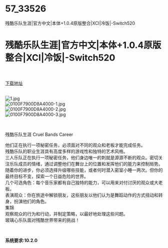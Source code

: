 # 57_33526
残酷乐队生涯|官方中文|本体+1.0.4原版整合|XCI|冷饭|-Switch520
# 残酷乐队生涯|官方中文|本体+1.0.4原版整合|XCI|冷饭|-Switch520
 <br/></br>
[下载地址](https://www.switch520.cc/article/33526 "下载地址")
<br/></br>

<p><img title="1.jpg" src="https://www.switch520.cc/muke_img/2022_06_27_83e7a0645ebc1.jpg" alt="1.jpg"><br>
<img title="0100F7900D8A4000-1.jpg" src="https://www.switch520.cc/muke_img/2022_06_27_463fe581dc3a2.jpg" alt="0100F7900D8A4000-1.jpg"><br>
<img title="0100F7900D8A4000-2.jpg" src="https://www.switch520.cc/muke_img/2022_06_27_9ac35b7140ed1.jpg" alt="0100F7900D8A4000-2.jpg"><br>
<img title="0100F7900D8A4000-3.jpg" src="https://www.switch520.cc/muke_img/2022_06_27_e0c76aebf318a.jpg" alt="0100F7900D8A4000-3.jpg"></p>
<p>&nbsp;</p>
<p>残酷乐队生涯 Cruel Bands Career</p>
<p>他们正在执行一项秘密任务，必须面对不同的观众和老板才能完成任务。<br>
残酷乐队的职业生涯具有高度多样的游戏性和独特的艺术风格。<br>
三人乐队正在执行一项秘密任务，他们身边唯一的刺就是源源不断的观众。密切关注乐队成员的情绪，通过调整他们在舞台上的位置和发挥他们的能力来控制局势。<br>
随着你的进步，你必须选择升级哪些技能，或者何时潜入密室小睡一两次。但你的最终目标不变，探索一个日益危险的世界。<br>
几个可选角色：每个音乐家都有自己独特的能力，可以用来对付讨厌的观众或大老板。<br>
表演观众：你在旅途中解锁朋友，这些朋友以他们认为是舞蹈动作的方式扭动和转身，扮演他们的角色。<br>
集锦<br>
观察观众的行为和行动，并制定策略，以最好地处理这些问题。<br>
玻璃心乐队面对残酷世界带来的挑战！</p>
<p>&nbsp;</p>
<p><strong>系统要求:10.2.0</strong></p>




